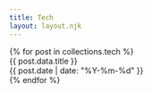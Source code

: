 ```yaml
---
title: Tech
layout: layout.njk
---
```

<div class="post-list">
  {% for post in collections.tech %}
    <div class="post-item">
      <div class="post-text">
        <div class="post-title">{{ post.data.title }}</div>
        <div class="post-date">{{ post.date | date: "%Y-%m-%d" }}</div>
      </div>
    </div>
  {% endfor %}
</div>
